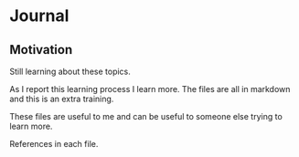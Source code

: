 
# Journal

## Motivation

Still learning about these topics.

As I report this learning process I learn more. The files are all in markdown and this is an extra training.

These files are useful to me and can be useful to someone else trying to learn more.

References in each file.

